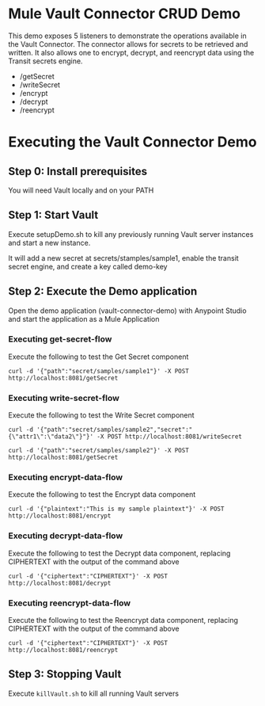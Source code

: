 # Mule Vault Connector CRUD Demo
This demo exposes 5 listeners to demonstrate the operations available in the Vault Connector. 
The connector allows for secrets to be retrieved and written. It also allows one to encrypt, decrypt, and reencrypt data
 using the Transit secrets engine.

* /getSecret
* /writeSecret
* /encrypt
* /decrypt
* /reencrypt



# Executing the Vault Connector Demo

## Step 0: Install prerequisites

You will need Vault locally and on your PATH

## Step 1: Start Vault

Execute setupDemo.sh to kill any previously running Vault server instances and start a new instance. 

It will add a new secret at secrets/stamples/sample1, enable the transit secret engine, and create a key called demo-key

## Step 2: Execute the Demo application

Open the demo application (vault-connector-demo) with Anypoint Studio and start the application as a Mule Application

### Executing get-secret-flow

Execute the following to test the Get Secret component

`curl -d '{"path":"secret/samples/sample1"}' -X POST http://localhost:8081/getSecret`

### Executing write-secret-flow

Execute the following to test the Write Secret component

`curl -d '{"path":"secret/samples/sample2","secret":"{\"attr1\":\"data2\"}"}' -X POST http://localhost:8081/writeSecret`
 
`curl -d '{"path":"secret/samples/sample2"}' -X POST http://localhost:8081/getSecret`

### Executing encrypt-data-flow

Execute the following to test the Encrypt data component

`curl -d '{"plaintext":"This is my sample plaintext"}' -X POST http://localhost:8081/encrypt`

### Executing decrypt-data-flow

Execute the following to test the Decrypt data component, replacing CIPHERTEXT with the output of the command above

`curl -d '{"ciphertext":"CIPHERTEXT"}' -X POST http://localhost:8081/decrypt`

### Executing reencrypt-data-flow

Execute the following to test the Reencrypt data component, replacing CIPHERTEXT with the output of the command above

`curl -d '{"ciphertext":"CIPHERTEXT"}' -X POST http://localhost:8081/reencrypt`

## Step 3: Stopping Vault

Execute `killVault.sh` to kill all running Vault servers